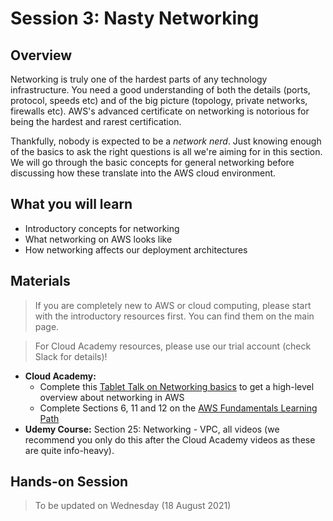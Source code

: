 # Session 3: Nasty Networking

## Overview

Networking is truly one of the hardest parts of any technology infrastructure. You need a good understanding of both the details (ports, protocol, speeds etc) and of the big picture (topology, private networks, firewalls etc). AWS's advanced certificate on networking is notorious for being the hardest and rarest certification.

Thankfully, nobody is expected to be a *network nerd*. Just knowing enough of the basics to ask the right questions is all we're aiming for in this section. We will go through the basic concepts for general networking before discussing how these translate into the AWS cloud environment.

## What you will learn

* Introductory concepts for networking
* What networking on AWS looks like
* How networking affects our deployment architectures

## Materials

> If you are completely new to AWS or cloud computing, please start with the introductory resources first. You can find them on the main page.

> For Cloud Academy resources, please use our trial account (check Slack for details)!

* **Cloud Academy:** 
    * Complete this [Tablet Talk on Networking basics](https://cloudacademy.com/course/tablet-talk-aws-networking-basics-1513/aws-networking-basics/) to get a high-level overview about networking in AWS
    * Complete Sections 6, 11 and 12 on the [AWS Fundamentals Learning Path](https://cloudacademy.com/learning-paths/aws-fundamentals-1/)
* **Udemy Course:** Section 25: Networking - VPC, all videos (we recommend you only do this after the Cloud Academy videos as these are quite info-heavy).

## Hands-on Session

> To be updated on Wednesday (18 August 2021)
